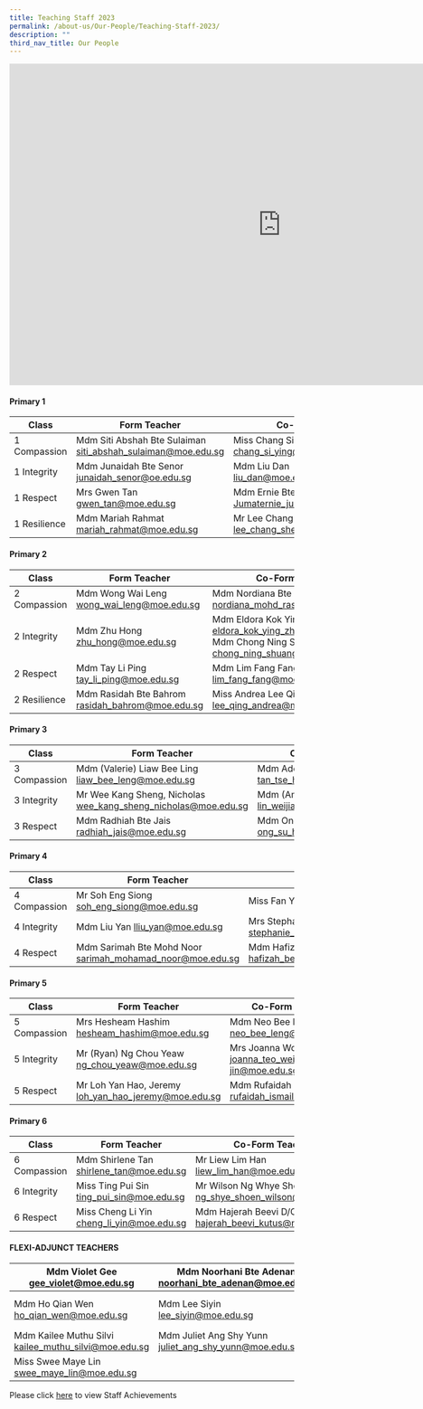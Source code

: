 ```yaml
---
title: Teaching Staff 2023
permalink: /about-us/Our-People/Teaching-Staff-2023/
description: ""
third_nav_title: Our People
---
```

<iframe allowfullscreen="true" height="569" width="960" frameborder="0" src="https://docs.google.com/presentation/d/e/2PACX-1vRWp0S1jsK3BE-OXvwOAUd_44LqfQZ8DVU8gCJoAhUwdqZ5yyJKF4Gh4CipF6I20wjIPzo8GiFQSkgF/embed?start=false&amp;loop=false&amp;delayms=3000"></iframe>

#### **Primary 1**

| Class        | Form Teacher                                                 | Co-Form Teacher                                               | Co-Form Teacher                                          |
|--------------|--------------------------------------------------------------|---------------------------------------------------------------|----------------------------------------------------------|
|1 Compassion| Mdm Siti Abshah Bte Sulaiman<br> siti_abshah_sulaiman@moe.edu.sg | Miss Chang Si Ying<br>chang_si_ying@moe.edu.sg|Mdm Chia Lee Eng<br>chia_lee_eng@moe.edu.sg|
|1 Integrity| Mdm Junaidah Bte Senor<br>junaidah_senor@oe.edu.sg   | Mdm Liu Dan<br>liu_dan@moe.edu.sg                                | Mdm Alicia Ngo Phew Ling<br> alicia_ngo_phew_ling@moe.edu.sg |
|1 Respect|Mrs Gwen Tan<br>gwen_tan@moe.edu.sg | Mdm Ernie Bte<br> Jumaternie_jumat@moe.edu.sg|Mr Richard S/O<br> Arokiasamyrichard_arokiasamy@moe.edu.sg|
| 1 Resilience |  Mdm Mariah Rahmat<br>mariah_rahmat@moe.edu.sg| Mr Lee Chang Sheng, Jansen<br>lee_chang_sheng_jansen@moe.edu.sg | Mdm Ong Su Hui<br> ong_su_hui@moe.edu.sg|

#### **Primary 2**

|Class|Form Teacher|Co-Form Teacher| Co-Form Teacher|
|--|--|--|--|
| 2 Compassion | Mdm Wong Wai Leng<br>wong_wai_leng@moe.edu.sg|Mdm Nordiana Bte Md Rashid<br>nordiana_mohd_rashid@moe.edu.sg|Miss Lim Hui Khooh<br>lim_hui_khooh@moe.edu.sg |
| 2 Integrity  | Mdm Zhu Hong zhu_hong@moe.edu.sg | Mdm Eldora Kok Ying Zhi<br>eldora_kok_ying_zhi@moe.edu.sg Mdm Chong Ning Shuang, Lynn<br>chong_ning_shuang_lynn@moe.edu.sg | Mdm Lena Chua Siao Yen<br>lena_chua_siao_yen@moe.edu.sg|
| 2 Respect    | Mdm Tay Li Ping<br>tay_li_ping@moe.edu.sg|Mdm Lim Fang Fang<br>lim_fang_fang@moe.edu.sg| Mdm Sri Rahayu Bte Mohd Amin<br>sri_rahayu_mohamed_amin@moe.edu.sg|
| 2 Resilience | Mdm Rasidah Bte Bahrom<br>rasidah_bahrom@moe.edu.sg | Miss Andrea Lee Qing<br>lee_qing_andrea@moe.edu.sg| Mdm Deborah Tham Lai Mei <br>deborah_tham_lai_mei@moe.edu.sg|

#### **Primary 3**

|Class|Form Teacher|Co-Form Teacher| Co-Form Teacher|
|--|--|--|--|
| 3 Compassion | Mdm (Valerie) Liaw Bee Ling<br>liaw_bee_leng@moe.edu.sg| Mdm Adelene Tan Tse Hui<br>tan_tse_hui_adelene@moe.edu.sg |  |
| 3 Integrity  | Mr Wee Kang Sheng, Nicholas<br>wee_kang_sheng_nicholas@moe.edu.sg | Mdm (Amanda) Lin Weijia <br>lin_weijia@moe.edu.sg | Mdm Raja Nur Rasyidah Bte Raja Kamarul Bahrin <br>raja_nur_rasyidah_raja_kamarul_bahrin@moe.edu.sg |
| 3 Respect    | Mdm Radhiah Bte Jais<br>radhiah_jais@moe.edu.sg | Mdm Ong Su Hui<br>ong_su_hui@moe.edu.sg| Mdm Saraswathi D/O Valiappan <br>saraswathi_valliappan@moe.edu.sg  |

#### **Primary 4**

|Class|Form Teacher|Co-Form Teacher| Co-Form Teacher|
|--|--|--|--|
| 4 Compassion | Mr Soh Eng Siong soh_eng_siong@moe.edu.sg                 | Miss Fan Yiou fan_yiou@moe.edu.sg                                        | Miss Loh Jun Qin loh_jun_qin@moe.edu.sg                       |
| 4 Integrity  | Mdm Liu Yan lliu_yan@moe.edu.sg                           | Mrs Stephanie Thoo stephanie_thoo@moe.edu.sg                             | Mr Mohamad Fazlee Bin Sabari mohamad_fazlee_sabari@moe.edu.sg |
| 4 Respect    | Mdm Sarimah Bte Mohd Noor sarimah_mohamad_noor@moe.edu.sg | Mdm Hafizah Beevi Binti Abdul Basit hafizah_beevi_abdul_Basit@moe.edu.sg | Mdm Yak Hui Hwa (Seetoh) yak_hui_hwa@moe.edu.sg               |

#### **Primary 5**

|Class|Form Teacher|Co-Form Teacher| Co-Form Teacher|
|--|--|--|--|
| 5 Compassion | Mrs Hesheam Hashim hesheam_hashim@moe.edu.sg          | Mdm Neo Bee Leng neo_bee_leng@moe.edu.sg           | Mdm Noorasmaedah Ahmad noorasmaedah_ahmad@moe.edu.sg |
| 5 Integrity  | Mr (Ryan) Ng Chou Yeaw ng_chou_yeaw@moe.edu.sg        | Mrs Joanna Wong joanna_teo_wei-jin@moe.edu.sg      | Miss Azzulin Bte Aripin azzulin_aripin@moe.edu.sg    |
| 5 Respect    |  Mr Loh Yan Hao, Jeremy loh_yan_hao_jeremy@moe.edu.sg | Mdm Rufaidah Bte Ismail rufaidah_ismail@moe.edu.sg | Mdm Yong Chin yong_chin@moe.edu.sg                   |

#### **Primary 6**

|Class|Form Teacher|Co-Form Teacher| Co-Form Teacher|
|--|--|--|--|
| 6 Compassion | Mdm Shirlene Tan shirlene_tan@moe.edu.sg   | Mr Liew Lim Han liew_lim_han@moe.edu.sg                    | Mdm Nur Fazalina Bte Hussin nur_fazalina_hussin@moe.edu.sg |
| 6 Integrity  | Miss Ting Pui Sin ting_pui_sin@moe.edu.sg  | Mr Wilson Ng Whye Shoen ng_shye_shoen_wilson@moe.edu.sg    | Mdm (Angie) Ng Pai Chen ng_pai_chen@moe.edu.sg             |
| 6 Respect    |  Miss Cheng Li Yin cheng_li_yin@moe.edu.sg | Mdm Hajerah Beevi D/O Kutus hajerah_beevi_kutus@moe.edu.sg | Mdm Lim Chai Lay            lim_chai_lay@moe.edu.sg        |

#### **FLEXI-ADJUNCT TEACHERS**

| Mdm Violet Gee gee_violet@moe.edu.sg                 | Mdm Noorhani Bte Adenan noorhani_bte_adenan@moe.edu.sg | Mdm Nazli Binti Mat Ali nazli_mat_ali@moe.edu.sg    |
|------------------------------------------------------|--------------------------------------------------------|-----------------------------------------------------|
| Mdm Ho Qian Wen ho_qian_wen@moe.edu.sg               | Mdm Lee Siyin lee_siyin@moe.edu.sg                     | Mdm Ong Wee Fern (Jermaine) ong_wee_fern@moe.edu.sg |
| Mdm Kailee Muthu Silvi kailee_muthu_silvi@moe.edu.sg | Mdm Juliet Ang Shy Yunn juliet_ang_shy_yunn@moe.edu.sg | Mdm Tan Ai Fang tan_ai_fang@moe.edu.sg              |
|  Miss Swee Maye Lin swee_maye_lin@moe.edu.sg         |                                                        |                                                     |

Please click [here](/Staff-Achievements/) to view Staff Achievements